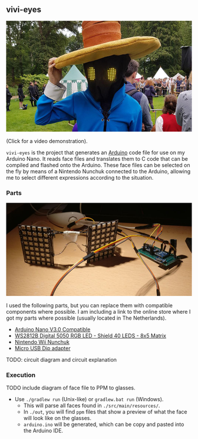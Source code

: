 ## vivi-eyes

[![image](images/front.jpg)](https://twitter.com/puur/status/1157596184543989761)

(Click for a video demonstration). 

`vivi-eyes` is the project that generates an [Arduino](https://www.arduino.cc/) code file for use on my Arduino Nano. It reads face files and translates them to C code that can be compiled and flashed onto the Arduino. These face files can be selected on the fly by means of a Nintendo Nunchuk connected to the Arduino, allowing me to select different expressions according to the situation.

### Parts

![image](images/overview.png)

I used the following parts, but you can replace them with compatible components where possible. I am including a link to the online store where I got my parts where possible (usually located in The Netherlands).
* [Arduino Nano V3.0 Compatible](https://www.tinytronics.nl/shop/nl/arduino/main-boards/nano-v3.0-compatible-losse-headers)
* [WS2812B Digital 5050 RGB LED - Shield 40 LEDS - 8x5 Matrix](https://www.tinytronics.nl/shop/nl/verlichting/led-digitaal/ws2812b-digitale-5050-rgb-led-shield-40-leds-8x5-matrix)
* [Nintendo Wii Nunchuk](https://en.wikipedia.org/wiki/Wii_Remote#Nunchuk)
* [Micro USB Dip adapter](https://www.tinytronics.nl/shop/nl/diversen/overige/micro-usb-dip-adapter)

TODO: circuit diagram and circuit explanation

### Execution

TODO include diagram of face file to PPM to glasses.

* Use `./gradlew run` (Unix-like) or `gradlew.bat run` (Windows).
   * This will parse all faces found in `./src/main/resources/`.
   * In `./out`, you will find `ppm` files that show a preview of what the face will look like on the glasses.
   * `arduino.ino` will be generated, which can be copy and pasted into the Arduino IDE.